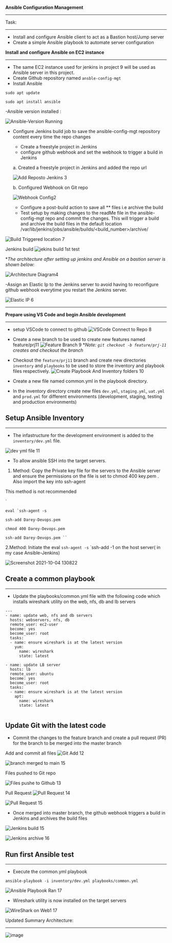    **Ansible Configuration Management**   
   *** 
    
Task:
***

* Install and configure Ansible client to act as a Bastion host/Jump  server
* Create a simple Ansible playbook to automate server configuration

**Install and configure Ansible on EC2 instance**
***
* The same EC2 instance used for jenkins in project 9 will be used as Ansible server in this project.
* Create Github repository named `ansble-config-mgt`
* Install Ansible

`sudo apt update`

`sudo apt install ansible`

-Ansible version installed :

![Ansible-Version Running](https://user-images.githubusercontent.com/10111342/135882981-88338717-80a3-4679-a071-afd0d4eb17c2.png)

* Configure Jenkins build job to save the ansible-config-mgt repository content every time the repo changes
  
  * Create a freestyle project in Jenkins
  * configure github webhook and set the webhook to trigger a build in 
  Jenkins
  
  a. Created a freestyle project in Jenkins and added the repo url
  
  ![Add Reposto Jenkins 3](https://user-images.githubusercontent.com/10111342/135884544-5f38f43f-7d11-41fd-9640-38b5d0c1cae9.png)

  b. Configured Webhook on Git repo




  
  
  ![Webhook Config2](https://user-images.githubusercontent.com/10111342/135884145-70fcac84-302b-4f64-bdbe-14e87b550d16.png)

   * Configure a post-build action to save all ** files i.e archive the build
   *    Test setup by making changes to the readMe file in the ansible-config-mgt repo and commit the changes. This will trigger a build and archive the build files in the default location /var/lib/jenkins/jobs/ansible/builds/<build_number>/archive/

![Build Triggered location 7](https://user-images.githubusercontent.com/10111342/135885506-5e95e861-c0b2-499a-a4a7-1b6e4a0c1620.png)

Jenkins build 
![jekins build 1st test](https://user-images.githubusercontent.com/10111342/135887080-cd4d8400-3642-447c-b8db-de7b832057be.png)


**The architecture after setting up jenkins and Ansible on a bastion server is shown below:*

![Architecture Diagram4](https://user-images.githubusercontent.com/10111342/135886170-016dde5c-c09a-4400-8bc9-f446911aa1f1.png)

-Assign an Elastic Ip to the Jenkins server to avoid having to reconfigure github webhook everytime you restart the Jenkins server.


![Elastic IP 6](https://user-images.githubusercontent.com/10111342/135886402-80752265-1094-45d9-aa4b-dd674e47b519.png)
***

**Prepare using VS Code and begin Ansible development**
***
*  setup VSCode to connect to github 
![VSCode Connect to Repo 8](https://user-images.githubusercontent.com/10111342/135887793-14ecc053-ee99-4e20-b341-dfce02779eff.png)
* Create a new branch to be used to create new features named feature/prj11
![Feature Branch 9](https://user-images.githubusercontent.com/10111342/135888111-73f1decb-8cae-4f77-80db-8fdf23c00476.png)
**Note: `git checkout -b feature/prj-11` creates and checkout the branch*

* Checkout the `feature/prj11` branch and create new directories `inventory` and `playbooks` to be used to store the inventory and playbook files respectively.
![Create Playbook And Inventory folders 10](https://user-images.githubusercontent.com/10111342/135888408-0bdc9982-60ae-4646-b6e4-177aeb95be69.png)


* Create a new file named common.yml in the playbook directory.

* In the inventory directory create new files `dev.yml`, `staging.yml`, `uat.yml` and `prod.yml` for different environments (development, staging, testing and production environments)

## Setup Ansible Inventory
***
* The infastructure for the development environment is added to the `inventory/dev.yml` file.

![dev yml file 11](https://user-images.githubusercontent.com/10111342/135889621-cb5c29fd-b78b-4ef0-80ce-78fd6429099f.png)

* To allow ansible SSH into the target servers. 

1. Method: Copy the Private key file for the servers to the Ansible server and ensure the permissions on the file is set to chmod 400 key.pem . Also import the key into ssh-agent

 This method is not recommended

`

    eval `ssh-agent -s
    
    ssh-add Darey-Devops.pem

    chmod 400 Darey-Devops.pem

    ssh-add Darey-Devops.pem ``



2.Method: Initiate the eval `ssh-agent -s` `ssh-add -1 <path-to-private-kry> on the host server( in my case Ansible-Jenkins)

![Screenshot 2021-10-04 130822](https://user-images.githubusercontent.com/10111342/135894212-12fbe6df-9c30-4142-b2a6-0d688eeb219e.png)

## Create a common playbook
***
* Update the playbooks/common.yml file with the following code which installs wireshark utility on the web, nfs, db and lb servers


```
---
- name: update web, nfs and db servers
  hosts: webservers, nfs, db
  remote_user: ec2-user
  become: yes
  become_user: root
  tasks:
  - name: ensure wireshark is at the latest version
    yum:
      name: wireshark
      state: latest

- name: update LB server
  hosts: lb
  remote_user: ubuntu
  become: yes
  become_user: root
  tasks:
  - name: ensure wireshark is at the latest version
    apt:
      name: wireshark
      state: latest 
      

```
## Update Git with the latest code 

* Commit the changes to the feature branch and create a pull request (PR) for the branch to be merged into the master branch

Add and commit all files
![Git Add 12](https://user-images.githubusercontent.com/10111342/136029868-4037b653-d3ad-451c-a447-aa0243417f8e.png)



![branch merged to main 15](https://user-images.githubusercontent.com/10111342/136028698-8850a899-c1e3-4b9d-8d16-ce5b3a2cf448.png)

Files pushed to Git repo

![Files pushe to Github 13](https://user-images.githubusercontent.com/10111342/136029425-61a3ba72-3a8c-4ce3-baa3-db074cd74f86.png)

Pull Request
![Pull Request 14](https://user-images.githubusercontent.com/10111342/136028955-0cfecc87-5813-49ea-9e4b-a08c1472fc2c.png)

![Pull Request 15](https://user-images.githubusercontent.com/10111342/136029163-aa8c8ab2-06a7-4b2a-a446-c5f4d12ba182.png)

* Once merged into master branch, the github webhook triggers a build in Jenkins and archives the build files


![Jenkins build 15](https://user-images.githubusercontent.com/10111342/136030051-2dfbfa1d-9cee-4c10-9d34-aef6769310b2.png)

![Jenkins archive 16](https://user-images.githubusercontent.com/10111342/136030221-b1821faf-81a9-48aa-9ea0-49144503a130.png)


## Run first Ansible test
***

* Execute the common.yml playbook
```
ansible-playbook -i inventory/dev.yml playbooks/common.yml

```
![Ansible Playbook Ran 17](https://user-images.githubusercontent.com/10111342/136030814-1fe26679-b85b-4500-8431-ac160309ede4.png)

* Wireshark utility is now installed on the target servers

![WireShark on Web1 17](https://user-images.githubusercontent.com/10111342/136031064-704d20d8-d07d-460c-8fe5-7a13e2fa6f3b.png)

Updated Summary Architecture:
***


![image](https://user-images.githubusercontent.com/10111342/136032117-733a569d-f747-4afd-922f-248bade98b7c.png)

      
